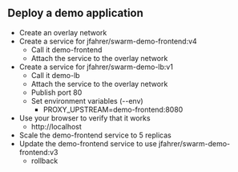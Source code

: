 ## Deploy a demo application
* Create an overlay network
* Create a service for jfahrer/swarm-demo-frontend:v4
  * Call it demo-frontend
  * Attach the service to the overlay network
* Create a service for jfahrer/swarm-demo-lb:v1
  * Call it demo-lb
  * Attach the service to the overlay network
  * Publish port 80
  * Set environment variables (--env)
    * PROXY_UPSTREAM=demo-frontend:8080
* Use your browser to verify that it works
  * http://localhost
* Scale the demo-frontend service to 5 replicas
* Update the demo-frontend service to use jfahrer/swarm-demo-frontend:v3
  * rollback
